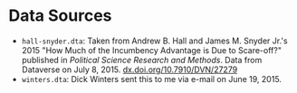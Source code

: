 # Data Sources

- `hall-snyder.dta`: Taken from Andrew B. Hall and James M. Snyder Jr.'s  2015 "How Much of the Incumbency Advantage is Due to Scare-off?" published in *Political Science Research and Methods*. Data from Dataverse on July 8, 2015. [dx.doi.org/10.7910/DVN/27279](http://dx.doi.org/10.7910/DVN/27279)
- `winters.dta`: Dick Winters sent this to me via e-mail on June 19, 2015.